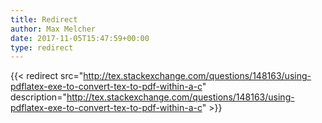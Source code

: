 ```yaml
---
title: Redirect
author: Max Melcher
date: 2017-11-05T15:47:59+00:00
type: redirect
---
```

{{< redirect src="http://tex.stackexchange.com/questions/148163/using-pdflatex-exe-to-convert-tex-to-pdf-within-a-c" description="http://tex.stackexchange.com/questions/148163/using-pdflatex-exe-to-convert-tex-to-pdf-within-a-c" >}}

